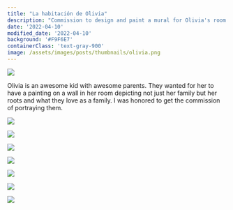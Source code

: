 ```yaml
---
title: "La habitación de Olivia"
description: "Commission to design and paint a mural for Olivia's room representing her family."
date: '2022-04-10'
modified_date: '2022-04-10'
background: '#F9F6E7'
containerClass: 'text-gray-900'
image: /assets/images/posts/thumbnails/olivia.png
---
```


![](/assets/images/posts/olivia/h1.png)

Olivia is an awesome kid with awesome parents. They wanted for her to have a painting on a wall in her room depicting not just her family but her roots and what they love as a family. I was honored to get the commission of portraying them.

![](/assets/images/posts/olivia/001.png)

![](/assets/images/posts/olivia/002.png)

![](/assets/images/posts/olivia/h3.png)

![](/assets/images/posts/olivia/003.png)

![](/assets/images/posts/olivia/004.png)

![](/assets/images/posts/olivia/005.png)

![](/assets/images/posts/olivia/h2.png)